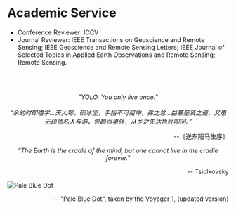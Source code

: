 
# Academic Service
- Conference Reviewer: ICCV
- Journal Reviewer: IEEE Transactions on Geoscience and Remote Sensing; IEEE Geoscience and Remote Sensing Letters; 
IEEE Journal of Selected Topics in Applied Earth Observations and Remote Sensing; Remote Sensing.

[//]: # (# Motto)
<br/>
<br/>

<center><i>"YOLO, You only live once."</i></center>
<br/>
<center><i>“余幼时即嗜学...天大寒，砚冰坚，手指不可屈伸，弗之怠...益慕圣贤之道，又患无硕师名人与游，尝趋百里外，从乡之先达执经叩问。”</i></center>
<p align="right"> --《送东阳马生序》</p>

<center><i>"The Earth is the cradle of the mind, but one cannot live in the cradle forever."</i></center>
<p align="right"> -- Tsiolkovsky</p>


![Pale Blue Dot](https://d2pn8kiwq2w21t.cloudfront.net/original_images/jpegPIA23645.jpg)
<p align="right"> -- "Pale Blue Dot", taken by the Voyager 1, (updated version)</p>